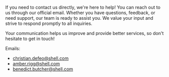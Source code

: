 If you need to contact us directly, we're here to help! You can reach out to us through our official email. Whether you have questions, feedback, or need support, our team is ready to assist you. We value your input and strive to respond promptly to all inquiries. 

Your communication helps us improve and provide better services, so don't hesitate to get in touch!

Emails:

* christian.defeo@shell.com
* amber.rigg@shell.com
* benedict.butcher@shell.com